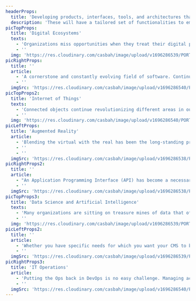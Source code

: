 ```yaml
---
headerProps:
  title: 'Developing products, interfaces, tools, and architectures that facilitate the organization in achieving its mission and connecting with its audiences.'
  description: 'These will have a tailored set of functionalities to empower both users and the organization itself, ensuring they find the perfect solution for their informational, promotional, or practical requirements.'
picTopProps:
  title: 'Digital Ecosystems'
  texts:
    - 'Organizations miss opportunities when they treat their digital presence as static and unrelated to the rest of what the digital world has to offer. By making way for an evolving and open company, entities can benefit from what the internet has the best to offer, whether it is by interconnecting their very own tools, or by making use of several connectable technologies that can push their digital presence forward.'
    - ''
  img: 'https://res.cloudinary.com/casbah/image/upload/v1696286539/PORTFOLIO/Expertise/Digital_Ecosystems_cmam3u.png'
picRightProps:
  title: ''
  article:
    - 'A cornerstone and constantly evolving field of software. Continuous advancement in programming languages and frameworks opens the way to more innovative and performing digital experiences. This enables organizations to redefine their digital presence and explore a wider range of technological possibilities.'
    - ''
  imgSrc: 'https://res.cloudinary.com/casbah/image/upload/v1696286540/PORTFOLIO/Expertise/Web_App_Development_bd2u6c.png'
picTopProps2:
  title: 'Internet of Things'
  texts:
    - 'Connected objects continue revolutionizing different areas in our lives, from homes to territories. Whatever wasn’t connected in the past can now become “smart”, capable of communicating information and often receiving commands. With sensors and batteries that can last for years, new ways of collecting and acting on data are being invented every day.'
    - ''
  img: 'https://res.cloudinary.com/casbah/image/upload/v1696286540/PORTFOLIO/Expertise/Internet_of_Things_gj7dlr.png'
picLeftProps:
  title: 'Augmented Reality'
  article:
    - 'Blending the virtual with the real has been the long-standing promise of augmented reality technologies. This vision has finally become a reality, with the development of smartphone cameras that can now detect and measure objects in three dimensions, as well as the introduction of new headsets. This transformative technology has the potential to start a revolution in human interaction within the new blended spaces they’ll inhabit.'
    - ''
    - ''
  imgSrc: 'https://res.cloudinary.com/casbah/image/upload/v1696286538/PORTFOLIO/Expertise/Augmented_Reality_kffibl.png'
picRightProps2:
  title: ''
  article:
    - "An Application Programming Interface (API) has become a necessary component in organizations' digital agility, enhancing the flexibility and adaptability of their data for various use cases. Remarkable scalability often accompanies an excellent API, which is why your architecture should be capable of effortlessly handling any number of requests, ranging from 0 to 1, 10, or even 100 million."
    - ''
  imgSrc: 'https://res.cloudinary.com/casbah/image/upload/v1696286538/PORTFOLIO/Expertise/API_Scalability_ze4hcr.png'
picTopProps3:
  title: 'Data Science and Artificial Intelligence'
  texts:
    - 'Many organizations are sitting on treasure mines of data that often go unused or, worse, remain un-digitized. Creating a data strategy is no longer optional in competitive territories and markets. Its use extends beyond merely collecting data; it also involves harnessing the power of Artificial Intelligence to comprehend future trends and tackle upcoming challenges.'
    - ''
  img: 'https://res.cloudinary.com/casbah/image/upload/v1696286539/PORTFOLIO/Expertise/Data_Science_and_Artificial_Intelligence_rcvjcr.png'
picLeftProps2:
  title: ''
  article:
    - 'Whether you have specific needs for which you want your CMS to be custom-made or a headless CMS adapted to suit your workflow, managing your content should not be painful. A bonus is connecting your CMS to an API and making the creation, editing, and management of your content cross-channels as easy as publishing it.'
    - ''
  imgSrc: 'https://res.cloudinary.com/casbah/image/upload/v1696286539/PORTFOLIO/Expertise/Content_Management_System_xagi2q.png'
picRightProps3:
  title: 'IT Operations'
  article:
    - 'Putting the Ops back in DevOps is no easy challenge. Managing access levels, ensuring data security, using appropriate infrastructures to handle the workload, and ensuring optimal performance. Rigorous processes should be in place to ensure well-planned and easily scalable resources, avoiding excessive allocation solely for the sake of safety.'
    - ''
  imgSrc: 'https://res.cloudinary.com/casbah/image/upload/v1696286540/PORTFOLIO/Expertise/IT_Operations_ypmajm.png'
---
```

